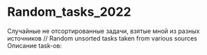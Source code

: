 # Random_tasks_2022
Случайные не отсортированные задачи, взятые мной из разных источников // Random unsorted tasks taken from various sources
Описание task-ов:
